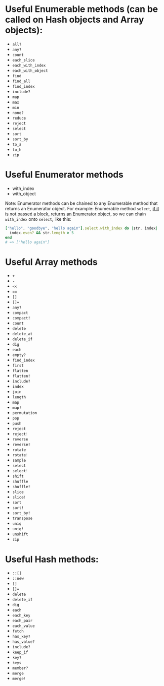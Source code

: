 # Useful Enumerable methods (can be called on Hash objects and Array objects):

* `all?`
* `any?`
* `count`
* `each_slice`
* `each_with_index`
* `each_with_object`
* `find`
* `find_all`
* `find_index`
* `include?`
* `map`
* `max`
* `min`
* `none?`
* `reduce`
* `reject`
* `select`
* `sort`
* `sort_by`
* `to_a`
* `to_h`
* `zip`

# Useful Enumerator methods
* with_index
* with_object

Note: Enumerator methods can be chained to any Enumerable method that returns
an Enumerator object. For example: Enumerable method `select`, [if it is not
passed a block, returns an Enumerator
object](http://ruby-doc.org/core-2.3.1/Enumerable.html#method-i-select), so we
can chain `with_index` onto `select`, like this:

```ruby
["hello", "goodbye", "hello again"].select.with_index do |str, index|
  index.even? && str.length > 5
end
# => ["hello again"]
```

# Useful Array methods

* `+`
* `-`
* `<<`
* `==`
* `[]`
* `[]=`
* `any?`
* `compact`
* `compact!`
* `count`
* `delete`
* `delete_at`
* `delete_if`
* `dig`
* `each`
* `empty?`
* `find_index`
* `first`
* `flatten`
* `flatten!`
* `include?`
* `index`
* `join`
* `length`
* `map`
* `map!`
* `permutation`
* `pop`
* `push`
* `reject`
* `reject!`
* `reverse`
* `reverse!`
* `rotate`
* `rotate!`
* `sample`
* `select`
* `select!`
* `shift`
* `shuffle`
* `shuffle!`
* `slice`
* `slice!`
* `sort`
* `sort!`
* `sort_by!`
* `transpose`
* `uniq`
* `uniq!`
* `unshift`
* `zip`

# Useful Hash methods:

* `::[]`
* `::new`
* `[]`
* `[]=`
* `delete`
* `delete_if`
* `dig`
* `each`
* `each_key`
* `each_pair`
* `each_value`
* `fetch`
* `has_key?`
* `has_value?`
* `include?`
* `keep_if`
* `key?`
* `keys`
* `member?`
* `merge`
* `merge!`
